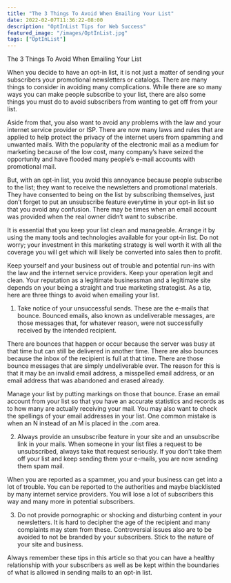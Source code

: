 ```yaml
---
title: "The 3 Things To Avoid When Emailing Your List"
date: 2022-02-07T11:36:22-08:00
description: "OptInList Tips for Web Success"
featured_image: "/images/OptInList.jpg"
tags: ["OptInList"]
---
```


The 3 Things To Avoid When Emailing Your List


When you decide to have an opt-in list, it is not just a matter of sending your subscribers your promotional newsletters or catalogs. There are many things to consider in avoiding many complications. While there are so many ways you can make people subscribe to your list, there are also some things you must do to avoid subscribers from wanting to get off from your list.  

Aside from that, you also want to avoid any problems with the law and your internet service provider or ISP. There are now many laws and rules that are applied to help protect the privacy of the internet users from spamming and unwanted mails. With the popularity of the electronic mail as a medium for marketing because of the low cost, many company’s have seized the opportunity and have flooded many people’s e-mail accounts with promotional mail.

But, with an opt-in list, you avoid this annoyance because people subscribe to the list; they want to receive the newsletters and promotional materials. They have consented to being on the list by subscribing themselves, just don’t forget to put an unsubscribe feature everytime in your opt-in list so that you avoid any confusion. There may be times when an email account was provided when the real owner didn’t want to subscribe. 

It is essential that you keep your list clean and manageable. Arrange it by using the many tools and technologies available for your opt-in list. Do not worry; your investment in this marketing strategy is well worth it with all the coverage you will get which will likely be converted into sales then to profit. 

Keep yourself and your business out of trouble and potential run-ins with the law and the internet service providers. Keep your operation legit and clean. Your reputation as a legitimate businessman and a legitimate site depends on your being a straight and true marketing strategist. As a tip, here are three things to avoid when emailing your list. 

1) Take notice of your unsuccessful sends. These are the e-mails that bounce. Bounced emails, also known as undeliverable messages, are those messages that, for whatever reason, were not successfully received by the intended recipient. 

There are bounces that happen or occur because the server was busy at that time but can still be delivered in another time. There are also bounces because the inbox of the recipient is full at that time. There are those bounce messages that are simply undeliverable ever. The reason for this is that it may be an invalid email address, a misspelled email address, or an email address that was abandoned and erased already. 

Manage your list by putting markings on those that bounce. Erase an email account from your list so that you have an accurate statistics and records as to how many are actually receiving your mail. You may also want to check the spellings of your email addresses in your list. One common mistake is when an N instead of an M is placed in the .com area.

2) Always provide an unsubscribe feature in your site and an unsubscribe link in your mails. When someone in your list files a request to be unsubscribed, always take that request seriously. If you don’t take them off your list and keep sending them your e-mails, you are now sending them spam mail. 

When you are reported as a spammer, you and your business can get into a lot of trouble. You can be reported to the authorities and maybe blacklisted by many internet service providers. You will lose a lot of subscribers this way and many more in potential subscribers.

3) Do not provide pornographic or shocking and disturbing content in your newsletters. It is hard to decipher the age of the recipient and many complaints may stem from these. Controversial issues also are to be avoided to not be branded by your subscribers. Stick to the nature of your site and business. 

Always remember these tips in this article so that you can have a healthy relationship with your subscribers as well as be kept within the boundaries of what is allowed in sending mails to an opt-in list.  

